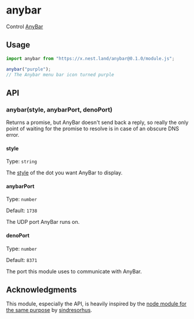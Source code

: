 # anybar

Control [AnyBar](https://github.com/tonsky/AnyBar)

## Usage

```js
import anybar from "https://x.nest.land/anybar@0.1.0/module.js";

anybar("purple");
// The Anybar menu bar icon turned purple
```

## API

### anybar(style, anybarPort, denoPort)

Returns a promise, but AnyBar doesn't send back a reply, so really the only point of waiting for the promise to resolve is in case of an obscure DNS error.

#### style

Type: `string`

The [style](https://github.com/tonsky/AnyBar#usage) of the dot you want AnyBar to display.

#### anybarPort

Type: `number`

Default: `1738`

The UDP port AnyBar runs on.

#### denoPort

Type: `number`

Default: `8371`

The port this module uses to communicate with AnyBar.

## Acknowledgments

This module, especially the API, is heavily inspired by the [node module for the same purpose](https://github.com/sindresorhus/anybar) by [sindresorhus](https://github.com/sindresorhus).
